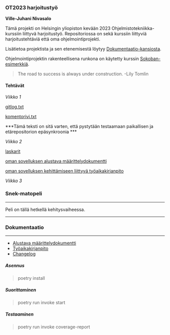 ### OT2023 harjoitustyö

**Ville-Juhani Nivasalo**

Tämä projekti on Helsingin yliopiston kevään 2023 Ohjelmistotekniikka-kurssiin liittyvä harjoitustyö. Repositoriossa on sekä kurssiin liittyviä
harjoitustehtäviä että oma ohjelmointiprojekti.

Lisätietoa projektista ja sen etenemisestä löytyy [Dokumentaatio-kansiosta](https://github.com/VilleJuhan1/ot-harjoitustyo/tree/master/dokumentaatio).

Ohjelmointiprojektin rakenteellisena runkona on käytetty kurssin [Sokoban-esimerkkiä](https://github.com/ohjelmistotekniikka-hy/pygame-sokoban).

> The road to success is always under construction. -Lily Tomlin

#### Tehtävät

*Viikko 1*

[gitlog.txt](https://github.com/VilleJuhan1/ot-harjoitustyo/blob/master/laskarit/viikko1/gitlog.txt)

[komentorivi.txt](https://github.com/VilleJuhan1/ot-harjoitustyo/blob/master/laskarit/viikko1/komentorivi.txt)

***Tämä teksti on sitä varten, että pystytään testaamaan paikallisen ja etärepositorion epäsynkroonia ***

*Viikko 2*

[laskarit](https://github.com/VilleJuhan1/ot-harjoitustyo/tree/master/laskarit/viikko2)

[oman sovelluksen alustava määrittelydokumentti](https://github.com/VilleJuhan1/ot-harjoitustyo/blob/master/dokumentaatio/vaatimusmaarittely.md)

[oman sovelluksen kehittämiseen liittyvä työaikakirjanpito](https://github.com/VilleJuhan1/ot-harjoitustyo/blob/master/dokumentaatio/tyoaikakirjanpito.md)

*Viikko 3*

### Snek-matopeli

---

Peli on tällä hetkellä kehitysvaiheessa.

---

### Dokumentaatio

---

* [Alustava määrittelydokumentti](https://github.com/VilleJuhan1/ot-harjoitustyo/blob/master/dokumentaatio/vaatimusmaarittely.md)
* [Työaikakirjanpito](https://github.com/VilleJuhan1/ot-harjoitustyo/blob/master/dokumentaatio/tyoaikakirjanpito.md)
* [Changelog](https://github.com/VilleJuhan1/ot-harjoitustyo/blob/master/dokumentaatio/tyoaikakirjanpito.md)

##### Asennus

> poetry install

##### Suorittaminen

> poetry run invoke start

##### Testaaminen

> poetry run invoke coverage-report
